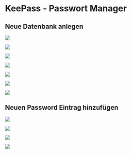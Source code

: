# KeePass - Passwort Manager

## Neue Datenbank anlegen

![](images/keepass01.PNG)

![](images/keepass02.PNG)

![](images/keepass03.PNG)

![](images/keepass04.PNG)

![](images/keepass05.PNG)

![](images/keepass06.PNG)

![](images/keepass07.PNG)

## Neuen Password Eintrag hinzufügen

![](images/keepass08.PNG)

![](images/keepass09.PNG)

![](images/keepass10.PNG)

![](images/keepass11.PNG)

